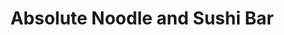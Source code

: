 ---
layout: place
title: "Absolute Noodle and Sushi Bar"
permalink: /district-of-columbia/washington/absolute-noodle-and-sushi-bar.html
stateAbbr: DC
stateName: District of Columbia
cityName: Washington
place_id: ChIJ14Ze0423t4kRtHBdW7SIpcM
photos:
  - >-
    AUy1YQ0ZO0jGBhnlq1wpUdRi7X1mEXJHjOe4zeMuVJALxF7Co1bgnATqSbkzzdBlKp0hwQFGfkE39101QZ_Eb1ObOZuQi1qpb9iLGporxf4VuVzu_kgGZ5ChruZMPdhJEZ2uf7UuOczE4Vc5TcPXZg4SKis36qvwfievJQlMwN2Vr3qWgs7Yf55ipmpJTv2JRO5ePq3kFCUh0atqK582U7QJB5ihi5PEemf8hw5OmrSpsYTU-R_CNKB4HOpqivphPb14OHcUhc9lXA7Pg4Xy4wDoE9gARM1_Y_k2dP_uOA4ZQPE51UemQ8aATzX48kREoPyuk4yYFC-VBEDslXhK4j8ZSkxbG2x32ee0RLztbROVZkgPmDld-qStoutFkdxBuksy_snAV8mX__CprrPR2frlTzk4NjDGwtjjX7ol87W9u78
  - >-
    AUy1YQ1PfKPEYRkOgvuexdv3HCz0JKUf4N6LXckAoMw9OjjEtmGARFkKbAB-ILRnAFfL5JEjFsghuyh2kklCHOKBwjU-aU0ShurQmo6vRlHFReCdaftRUU_mDSpiTujVQc-cuBMvno01_905SG5UsUYWYRUfwV96Wyyn9DLqt79fj6NSi4xjq7vl0MivARyfRge50jQ9TXZxAiKSWBDBypp0E62AjSZ8mEWu-H-t6FRMCGNwwEgM9YlPaw3HazVSl7wmoTmVecO5oycZkVSAIbyPSgM0JnkfoVjFkYPT7yTDpRLCBhTD4nbD5R6rYtiNAO1codkjyq1m8vIv01o71eer-b9AAotOcIRhz7qjtIF1DEZgxqP_62sfLFn7RixwFeeppYhZes9WzO-hC6sEbzPJGmTRA8CLY5MAhWTkWhpVd_w
  - >-
    AUy1YQ1VKjZ6qaKO-sHSV6z9v9BYpJ1SSPsDkLVBhKQetAiTX04dlLtPmasMRklawV-Q_pC4S52Y8ebLv51_mMI_U_zlFlx53vs0W6SAGXRH6XNWLzzh4qdZNFq3nd8Mtah1lkUa0r8PMuhoSQWchcl-UD7k0SLtRS9T9w0RhY5-6ChtohaMVSFuUy52M03Coz6KhR8dPMQhMjkTZTFCp6FV7LIz0fP47XeQuNPzQfflebngSpK3465agcMKYPz8Nn4FFUQ75aUmCb-WfaYJU41aX2KwAsyYA9F3naVjOz0LQSIbeZNr8fZP1-HdOjbdhXdHDYSL9ZzSH7a-gPSPbOKTgYm-JC5HIK91aewdQPxcKiJTeiiYOwn6pO9gfOTdOkexho9gZkYFomkYH8cGph9HdfMh-HUcn0thiQQOqQOsDLNDChRz
  - >-
    AUy1YQ3m6r5vxorU5fz4B6qMdmpm_oFvmmaEwiGrYC3-FSngeKlHr0btCRJlTjdELjzxRJTWvI4Sl51_Zr2ZUdxAyw1QfShRZwugV4sJNCiF9V-CXqhKXwjNQ5V4k-jZ-_mlGwNuuGjQH268Zr2LsJCkHb3zykDLtNhByp6e5_FLJ0SYGdDuiv6i5H6sxQnmVsFCC8ExI5TJkwjfNCRDBba8IXG_HOCxX2Eh3rlm5Xz6u8NKND6vBNcyPu9ma23ZRS80BqK-UuCWxXohKMNCmzgx2yJenAmXc2-O-7EhZjhNtdnKMt4gPvo09nVa4bHbBZucMtnLiaqob-hwfMhLBIv3NU0knMaBACJxOoKeSzUzc6PP_mHTojTIx6RlaZo9wgzLUdcgjNYWuCRVAvEc8gZZ-I6Q24GbzewCcebg87gzVpY
  - >-
    AUy1YQ3Upf2K1Y8-3Jq0v8P1Kal3dFqrvczDUG9v1qka8ExRBKAqAVug6z7X4K_W2oV42G31ubVxJtgpA13DxStJhd-VawWcMIF-NYPzKcUPlOabJER8xZb7h_gSpDrgyinWVRedV8H1rn1Ru97KQuLpvFEXE2C3zDovZaxO74T4k6qNLbrPOEZ1jBD_g5hbHxsAHUKttNA17m5pxVaubw4BrSL9im7onh6h5ixqnLdNbnKvZl1lrUzr1hOyd7BXMGrnkpjn-FHwYyAcqnm40k4jPFPw-sJTH6go1lmOiDXRMdZHealQCva2Td1XvAATgvQCK8j2bFDr-Mso7EDIKxBd-0rhABQSLC3Y9m7VrE6BEB_Kdf1G3_NRniGNUwMaeh4CXMUDGbWnUbBnIPP-vOJf8avP_mDaYrRWhMiolROw_cMVwA
  - >-
    AUy1YQ0TV5jZesg_03SbjhKqzblrmUjq_gjU5Uy1X6CMqqX9At0waFVogumyK6rtZIMWGJoKmYSFxwW0bmhOBBy1QBTL8M31KFXswXcchz0VUTVu8Wts3m5wlHNZCAB0jyJq6B63-RFOm_YMVP4S9JbPZPiZHv-_L1PSbvOLfswIdMFCJMB6J4NVyjvH9vU8Ac4Y0Z5oRAq3wc62fW6zyTeNZCYsxJxl1rIubodiponKP0dwX3lrxM2w_SXo3gP3w5pRjkafMapvXrdYL-hT3umjJYa-KpUahj_4SeCpw1VhKQj6LZ11XafRq_nkyShhHOgj7qva_9jKpUMH8b1iAZImf6LPwmYQ04dHUamEFzJalxEqKNbStb29DkLcQ_qILEiu2HfdM5WsWUfCiVR8GN0ocRD-Udf2sN2fma684lg7vETWKz6S
  - >-
    AUy1YQ327qb5XLB5r0x4_3Lp5QXlYdmd1MicigtXPzMKyjkKOWgCi9msu9cmTR2zvwmnsh4uc8qKagSb6beu4POvn0ocLgO8emoQPOeykamAEs4x8Cj-JYpNuua-VarQs-NP9gw9A2xjZsz5-NqCNZgPVQqQ4vOr6c5WDzjD00QE1hbCKs3WpTU5nZOxhlFkfmmYEksroBbZuupqSYUhFkLPErQGHwtK_Wazs_ERtWpVFq9NsKJ930EpwtZLMlZcfm5LjGeJSIf24cah2DiKPMDswlIZ3iEc1JNa58saKJH-Gyv9rBK2gTONFLK1Pr-4DVH7sDCdBzXcZ4bQ6SDtzGdUKav7YBdJlzSXcox7MlSw6fFYzBxhm_FQpgZNJKqSegE9Vn6Kc9v0i1ZN3D6S0QtM75D0zlSTib1hS90qpYaA_iVGKykl
  - >-
    AUy1YQ2oK3T2rcNFjoqX5OyAFnuE2peHeHx4ZHpbyHLqKbX_hMh2Rbr8vfQ9OM5mlwJT1bLmAshVSX9_ckoOw9YhaLON9gl-yGKB3GAX7cYt3v_bQI1KH522LRo0sKUKVcW7MG5gUqlJgwHpRsyu4qzocW2jLoBuPmr5GXtUZ1JqsW2lcXR9UueiInrk6fu0RvH0ZraZ9RiaovcihMp_1t-ng1IRi4z8OeFXnTTTUVe3OHZzFxPTSdEI7RU59-0hJm5QAoS0X8uuWJ_JBsENo8Vv05WpQ3I5blehQHvKdMSkY66qDvo_xDWloC2xTnmpnapG5jn0cG-4gQbrLqL7A6IjAmiCT4VOtIznGs8hSMwV5XNd_V13pMCbLKkUKfwqEInhlT5-bdmBITAbOwgGiCbzFX41PuXaRiGmRr_wHnPY3MP6pk40
  - >-
    AUy1YQ02lkQUwJyXVx4zlLwWBMcid0M8hU4fEvtqK9Ua4vKB__CZZS0tclQZDr29zSMnX901WCEsujkmS-3kFt4amWZXVJJDEwvsA-9CzhsgCMmmO074jr2nyX7hQ5vCQPxU5FUCaCKjdXLeXPnFrF3v5wICaN9_RuV8psxVA80KTOpgG8IG7sPIwiQFcm7XqiFXIMjd_zDN3Cq8GbKnSyJPGeA4eVHTP6djZUyh-aOS4WA44uzjzxDiP7fkbD_3l83Ce46ZkwaBKB7YWicYVyGCOsPcqu2ZCLQ6y7mx5mwyQja4ZwSxDYuEC8dgVJ_Qin83WmfPJbctJxLGXXmBk5RzmQwNFe7owgIoUrMYbeMAmfo3fLIlM_duDI13To8dGjdbff72eGrPqgFtpaKib6wIyxk5f9EjUDMusL2XZNIdt_If0X7H
  - >-
    AUy1YQ37t0gJ0x3ht-MX_YLWfUIfWfKJew7gKdkUGTLEU-O-zc531v80IKZryCzwk9QI_mYZohOVZPhF8qkfjeaj0bbtpAA3ER50MckuQrbD59KVaH1H7kdrcfIJ_HTO1QGLRRiajx20zUtmPyolZ4bnfsG9uYyTclh7d8E2wKVI1Xj5oF3OT2rwM2mJl4JqgAJzqF4YaWM2pUUJopRLEjz-jhTQuFdYKTkPqvGNYPDn440oSSrP5WXLGggUPKFn8cbz7taI_vo9FRkvnE6TmoUivKcI1oVNmi6QCBUtoSi2aIfDMTbUiiOAUDqrZROOXquCniJEA9Ofj3XRKjAlOUDIcyAc38b098UwZIPQV6WTtRYG3Yuqsw-n54eTsrF0FYu9pAuMg0d8faVFFHlElsKGJmIaHp2hJKAzBrRlCVEP9Fa2VQ
address: 772 5th St NW, Washington, DC 20001, USA
street: 772 5th St NW
city: Washington
state: DC
zip: '20001'
country: USA
neighborhood: Northwest Washington
latitude: '38.899211'
longitude: '-77.019122'
accessibility_options:
  wheelchairAccessibleEntrance: true
  wheelchairAccessibleSeating: true
business_status: OPERATIONAL
name: Absolute Noodle and Sushi Bar
google_maps_links:
  directionsUri: >-
    https://www.google.com/maps/dir//''/data=!4m7!4m6!1m1!4e2!1m2!1m1!1s0x89b7b78dd35e86d7:0xc3a588b45b5d70b4!3e0
  photosUri: >-
    https://www.google.com/maps/place//data=!4m3!3m2!1s0x89b7b78dd35e86d7:0xc3a588b45b5d70b4!10e5
  placeUri: https://maps.google.com/?cid=14097824516761546932
  reviewsUri: >-
    https://www.google.com/maps/place//data=!4m4!3m3!1s0x89b7b78dd35e86d7:0xc3a588b45b5d70b4!9m1!1b1
  writeAReviewUri: >-
    https://www.google.com/maps/place//data=!4m3!3m2!1s0x89b7b78dd35e86d7:0xc3a588b45b5d70b4!12e1
primary_type: Japanese Restaurant
opening_hours:
  regular: null
  current: null
secondary_opening_hours:
  regular:
    weekdayDescriptions: null
    type: null
  current:
    weekdayDescriptions: null
    type: null
phone: (202) 789-5422
price_level: PRICE_LEVEL_MODERATE
price_range: $20 &mdash; 30
rating: '4.4'
rating_count: 870
website: https://absolutenoodlesushi.com/
description: >-
  Custom noodle bowls plus classic & inventive Pan-Asian dishes served in a
  relaxed, modern space.
reviews:
  - ChZDSUhNMG9nS0VJQ0FnSUR2cTRhZUd3EAE
  - ChdDSUhNMG9nS0VJQ0FnSUM3alpQNzhnRRAB
  - ChdDSUhNMG9nS0VJQ0FnSURuOW8zZ25RRRAB
  - ChdDSUhNMG9nS0VJQ0FnSUQ3Mjhib3J3RRAB
  - ChdDSUhNMG9nS0VJQ0FnSUNfOWRYTjJ3RRAB
parking_options:
  - PAID_STREET_PARKING
payment_options:
  - ACCEPTS_CREDIT_CARDS
  - ACCEPTS_DEBIT_CARDS
  - ACCEPTS_NFC
allow_dogs: null
curbside_pickup: null
delivery: true
dine_in: true
good_for_children: true
good_for_groups: true
good_for_sports: false
live_music: false
menu_for_children: false
outdoor_seating: null
reservable: true
restroom: true
serves_beer: true
serves_breakfast: false
serves_brunch: null
serves_cocktails: true
serves_coffee: null
serves_dinner: true
serves_dessert: true
serves_lunch: true
serves_vegetarian_food: true
serves_wine: true
takeout: true
slug: Absolute-Noodle-and-Sushi-Bar-af05d3b1

---